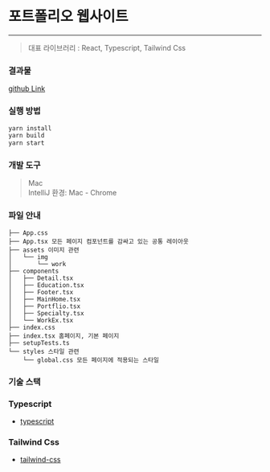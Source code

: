 # 포트폴리오 웹사이트

---

> 대표 라이브러리 : React, Typescript, Tailwind Css

### 결과물

[github Link](https://github.com/kmhayeon/Hy-Web)

### 실행 방법

```bash
yarn install
yarn build
yarn start
```

### 개발 도구

> Mac  
> IntelliJ
> 환경: Mac - Chrome

### 파일 안내

```
├── App.css
├── App.tsx 모든 페이지 컴포넌트를 감싸고 있는 공통 레이아웃
├── assets 이미지 관련
│   └── img
│       └── work
├── components
│   ├── Detail.tsx
│   ├── Education.tsx
│   ├── Footer.tsx
│   ├── MainHome.tsx
│   ├── Portflio.tsx
│   ├── Specialty.tsx
│   └── WorkEx.tsx
├── index.css
├── index.tsx 홈페이지, 기본 페이지
├── setupTests.ts
└── styles 스타일 관련
    └── global.css 모든 페이지에 적용되는 스타일

```

### 기술 스택

### Typescript

- [typescript](https://www.typescriptlang.org/)

### Tailwind Css

- [tailwind-css](https://tailwindcss.com/)
